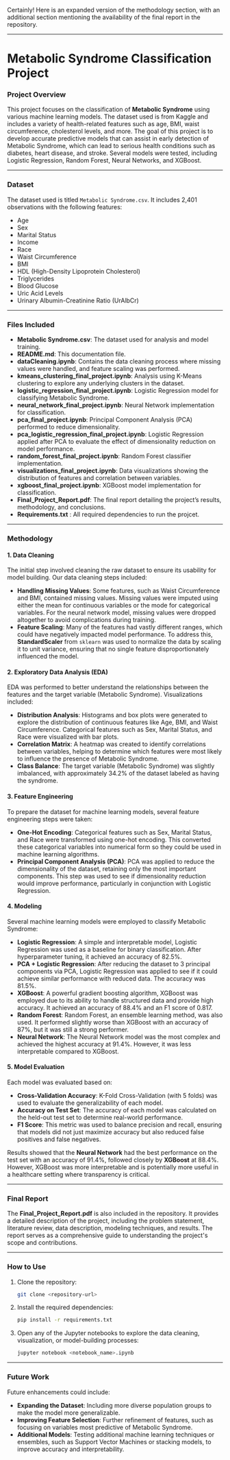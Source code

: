 Certainly! Here is an expanded version of the methodology section, with an additional section mentioning the availability of the final report in the repository.

---

# Metabolic Syndrome Classification Project

### Project Overview
This project focuses on the classification of **Metabolic Syndrome** using various machine learning models. The dataset used is from Kaggle and includes a variety of health-related features such as age, BMI, waist circumference, cholesterol levels, and more. The goal of this project is to develop accurate predictive models that can assist in early detection of Metabolic Syndrome, which can lead to serious health conditions such as diabetes, heart disease, and stroke. Several models were tested, including Logistic Regression, Random Forest, Neural Networks, and XGBoost.

---

### Dataset
The dataset used is titled `Metabolic Syndrome.csv`. It includes 2,401 observations with the following features:
- Age
- Sex
- Marital Status
- Income
- Race
- Waist Circumference
- BMI
- HDL (High-Density Lipoprotein Cholesterol)
- Triglycerides
- Blood Glucose
- Uric Acid Levels
- Urinary Albumin-Creatinine Ratio (UrAlbCr)

---

### Files Included
- **Metabolic Syndrome.csv**: The dataset used for analysis and model training.
- **README.md**: This documentation file.
- **dataCleaning.ipynb**: Contains the data cleaning process where missing values were handled, and feature scaling was performed.
- **kmeans_clustering_final_project.ipynb**: Analysis using K-Means clustering to explore any underlying clusters in the dataset.
- **logistic_regression_final_project.ipynb**: Logistic Regression model for classifying Metabolic Syndrome.
- **neural_network_final_project.ipynb**: Neural Network implementation for classification.
- **pca_final_project.ipynb**: Principal Component Analysis (PCA) performed to reduce dimensionality.
- **pca_logistic_regression_final_project.ipynb**: Logistic Regression applied after PCA to evaluate the effect of dimensionality reduction on model performance.
- **random_forest_final_project.ipynb**: Random Forest classifier implementation.
- **visualizations_final_project.ipynb**: Data visualizations showing the distribution of features and correlation between variables.
- **xgboost_final_project.ipynb**: XGBoost model implementation for classification.
- **Final_Project_Report.pdf**: The final report detailing the project’s results, methodology, and conclusions.
- **Requirements.txt** : All required dependencies to run the projcet.

---

### Methodology

#### 1. **Data Cleaning**
   The initial step involved cleaning the raw dataset to ensure its usability for model building. Our data cleaning steps included:
   - **Handling Missing Values**: Some features, such as Waist Circumference and BMI, contained missing values. Missing values were imputed using either the mean for continuous variables or the mode for categorical variables. For the neural network model, missing values were dropped altogether to avoid complications during training.
   - **Feature Scaling**: Many of the features had vastly different ranges, which could have negatively impacted model performance. To address this, **StandardScaler** from `sklearn` was used to normalize the data by scaling it to unit variance, ensuring that no single feature disproportionately influenced the model.

#### 2. **Exploratory Data Analysis (EDA)**
   EDA was performed to better understand the relationships between the features and the target variable (Metabolic Syndrome). Visualizations included:
   - **Distribution Analysis**: Histograms and box plots were generated to explore the distribution of continuous features like Age, BMI, and Waist Circumference. Categorical features such as Sex, Marital Status, and Race were visualized with bar plots.
   - **Correlation Matrix**: A heatmap was created to identify correlations between variables, helping to determine which features were most likely to influence the presence of Metabolic Syndrome.
   - **Class Balance**: The target variable (Metabolic Syndrome) was slightly imbalanced, with approximately 34.2% of the dataset labeled as having the syndrome.

#### 3. **Feature Engineering**
   To prepare the dataset for machine learning models, several feature engineering steps were taken:
   - **One-Hot Encoding**: Categorical features such as Sex, Marital Status, and Race were transformed using one-hot encoding. This converted these categorical variables into numerical form so they could be used in machine learning algorithms.
   - **Principal Component Analysis (PCA)**: PCA was applied to reduce the dimensionality of the dataset, retaining only the most important components. This step was used to see if dimensionality reduction would improve performance, particularly in conjunction with Logistic Regression.

#### 4. **Modeling**
   Several machine learning models were employed to classify Metabolic Syndrome:
   - **Logistic Regression**: A simple and interpretable model, Logistic Regression was used as a baseline for binary classification. After hyperparameter tuning, it achieved an accuracy of 82.5%.
   - **PCA + Logistic Regression**: After reducing the dataset to 3 principal components via PCA, Logistic Regression was applied to see if it could achieve similar performance with reduced data. The accuracy was 81.5%.
   - **XGBoost**: A powerful gradient boosting algorithm, XGBoost was employed due to its ability to handle structured data and provide high accuracy. It achieved an accuracy of 88.4% and an F1 score of 0.817.
   - **Random Forest**: Random Forest, an ensemble learning method, was also used. It performed slightly worse than XGBoost with an accuracy of 87%, but it was still a strong performer.
   - **Neural Network**: The Neural Network model was the most complex and achieved the highest accuracy at 91.4%. However, it was less interpretable compared to XGBoost.

#### 5. **Model Evaluation**
   Each model was evaluated based on:
   - **Cross-Validation Accuracy**: K-Fold Cross-Validation (with 5 folds) was used to evaluate the generalizability of each model.
   - **Accuracy on Test Set**: The accuracy of each model was calculated on the held-out test set to determine real-world performance.
   - **F1 Score**: This metric was used to balance precision and recall, ensuring that models did not just maximize accuracy but also reduced false positives and false negatives.

   Results showed that the **Neural Network** had the best performance on the test set with an accuracy of 91.4%, followed closely by **XGBoost** at 88.4%. However, XGBoost was more interpretable and is potentially more useful in a healthcare setting where transparency is critical.

---

### Final Report
The **Final_Project_Report.pdf** is also included in the repository. It provides a detailed description of the project, including the problem statement, literature review, data description, modeling techniques, and results. The report serves as a comprehensive guide to understanding the project's scope and contributions.

---

### How to Use
1. Clone the repository:
   ```bash
   git clone <repository-url>
   ```
2. Install the required dependencies:
   ```bash
   pip install -r requirements.txt
   ```
3. Open any of the Jupyter notebooks to explore the data cleaning, visualization, or model-building processes:
   ```bash
   jupyter notebook <notebook_name>.ipynb
   ```

---

### Future Work
Future enhancements could include:
- **Expanding the Dataset**: Including more diverse population groups to make the model more generalizable.
- **Improving Feature Selection**: Further refinement of features, such as focusing on variables most predictive of Metabolic Syndrome.
- **Additional Models**: Testing additional machine learning techniques or ensembles, such as Support Vector Machines or stacking models, to improve accuracy and interpretability.
